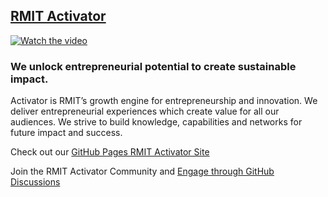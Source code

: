 ## [RMIT Activator](https://www.rmit.edu.au/for-business/activator)
[![Watch the video](https://img.youtube.com/vi/LCbOvfNqjFI/maxresdefault.jpg)](https://youtu.be/LCbOvfNqjFI)

### We unlock entrepreneurial potential to create sustainable impact.
Activator is RMIT’s growth engine for entrepreneurship and innovation. We deliver entrepreneurial experiences which create value for all our audiences. We strive to build knowledge, capabilities and networks for future impact and success.

Check out our [GitHub Pages RMIT Activator Site](https://rmit-activator.github.io/.github/) 

Join the RMIT Activator Community and [Engage through GitHub Discussions](https://github.com/RMIT-Activator/.github/discussions)
